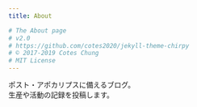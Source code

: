 ```yaml
---
title: About

# The About page
# v2.0
# https://github.com/cotes2020/jekyll-theme-chirpy
# © 2017-2019 Cotes Chung
# MIT License
---
```


ポスト・アポカリプスに備えるブログ。  
生産や活動の記録を投稿します。

